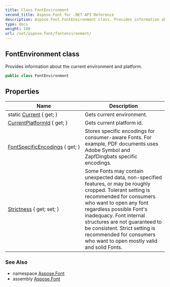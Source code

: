 ```yaml
---
title: Class FontEnvironment
second_title: Aspose.Font for .NET API Reference
description: Aspose.Font.FontEnvironment class. Provides information about the current environment and platform
type: docs
weight: 180
url: /net/aspose.font/fontenvironment/
---
```

## FontEnvironment class

Provides information about the current environment and platform.

```csharp
public class FontEnvironment
```

## Properties

| Name | Description |
| --- | --- |
| static [Current](../../aspose.font/fontenvironment/current/) { get; } | Gets current environment. |
| [CurrentPlatformId](../../aspose.font/fontenvironment/currentplatformid/) { get; } | Gets current platform id. |
| [FontSpecificEncodings](../../aspose.font/fontenvironment/fontspecificencodings/) { get; } | Stores specific encodings for consumer-aware Fonts. For example, PDF documents uses Adobe Symbol and ZapfDingbats specific encodings. |
| [Strictness](../../aspose.font/fontenvironment/strictness/) { get; set; } | Some Fonts may contain unexpected data, non-specified features, or may be roughly cropped. Tolerant setting is recommended for consumers who want to open any font regardless possible Font's inadequacy. Font internal structures are not guaranteed to be consistent. Strict setting is recommended for consumers who want to open mostly valid and solid Fonts. |

### See Also

* namespace [Aspose.Font](../../aspose.font/)
* assembly [Aspose.Font](../../)


